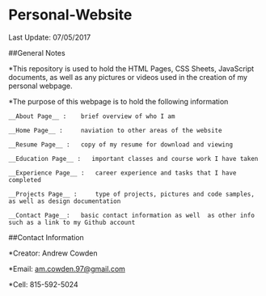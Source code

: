 # Personal-Website

Last Update: 07/05/2017

##General Notes

*This repository is used to hold the HTML Pages, CSS Sheets, JavaScript documents, as well as any pictures or videos used in the creation of my personal webpage.

*The purpose of this webpage is to hold the following information

    __About Page__ :    brief overview of who I am
    
    __Home Page__ :     naviation to other areas of the website
    
    __Resume Page__ :   copy of my resume for download and viewing
    
    __Education Page__ :   important classes and course work I have taken
    
    __Experience Page__ :   career experience and tasks that I have completed
    
    __Projects Page__ :     type of projects, pictures and code samples, as well as design documentation
    
    __Contact Page__:   basic contact information as well  as other info such as a link to my Github account
    

##Contact Information

*Creator: Andrew Cowden

*Email: am.cowden.97@gmail.com

*Cell: 815-592-5024
